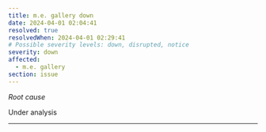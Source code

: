 ```yaml
---
title: m.e. gallery down
date: 2024-04-01 02:04:41
resolved: true
resolvedWhen: 2024-04-01 02:29:41
# Possible severity levels: down, disrupted, notice
severity: down
affected:
  - m.e. gallery
section: issue
---
```


*Root cause*

Under analysis

---


